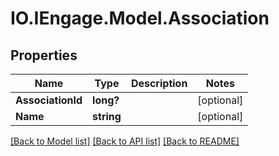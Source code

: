# IO.IEngage.Model.Association
## Properties

Name | Type | Description | Notes
------------ | ------------- | ------------- | -------------
**AssociationId** | **long?** |  | [optional] 
**Name** | **string** |  | [optional] 

[[Back to Model list]](../README.md#documentation-for-models) [[Back to API list]](../README.md#documentation-for-api-endpoints) [[Back to README]](../README.md)

